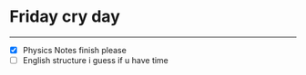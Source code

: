 # Friday cry day
---
- [x] Physics Notes finish please
- [ ] English structure i guess if u have time
